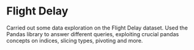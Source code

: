 # Flight Delay

Carried out some data exploration on the Flight Delay dataset. Used the Pandas library to answer different queries, exploiting crucial pandas concepts on indices, slicing types, pivoting and more.
